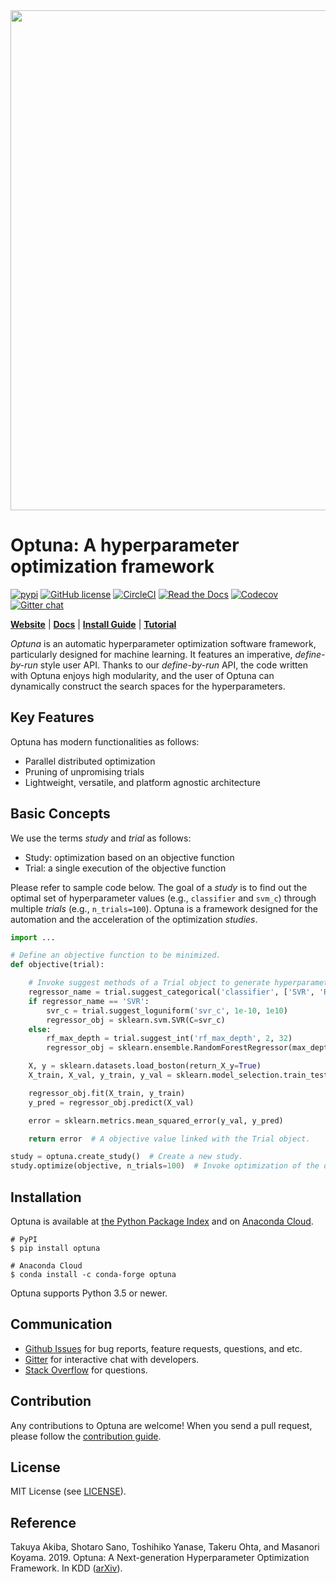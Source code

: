 <div align="center"><img src="https://raw.githubusercontent.com/optuna/optuna/master/docs/image/optuna-logo.png" width="800"/></div>

# Optuna: A hyperparameter optimization framework

[![pypi](https://img.shields.io/pypi/v/optuna.svg)](https://pypi.python.org/pypi/optuna)
[![GitHub license](https://img.shields.io/badge/license-MIT-blue.svg)](https://github.com/optuna/optuna)
[![CircleCI](https://circleci.com/gh/optuna/optuna.svg?style=svg)](https://circleci.com/gh/optuna/optuna)
[![Read the Docs](https://readthedocs.org/projects/optuna/badge/?version=stable)](https://optuna.readthedocs.io/en/stable/)
[![Codecov](https://codecov.io/gh/optuna/optuna/branch/master/graph/badge.svg)](https://codecov.io/gh/optuna/optuna/branch/master)
[![Gitter chat](https://badges.gitter.im/optuna/gitter.svg)](https://gitter.im/optuna/optuna)

[**Website**](https://optuna.org/)
| [**Docs**](https://optuna.readthedocs.io/en/stable/)
| [**Install Guide**](https://optuna.readthedocs.io/en/stable/installation.html)
| [**Tutorial**](https://optuna.readthedocs.io/en/stable/tutorial/index.html)

*Optuna* is an automatic hyperparameter optimization software framework, particularly designed
for machine learning. It features an imperative, *define-by-run* style user API. Thanks to our
*define-by-run* API, the code written with Optuna enjoys high modularity, and the user of
Optuna can dynamically construct the search spaces for the hyperparameters.


## Key Features

Optuna has modern functionalities as follows:

- Parallel distributed optimization
- Pruning of unpromising trials
- Lightweight, versatile, and platform agnostic architecture


## Basic Concepts

We use the terms *study* and *trial* as follows:

- Study: optimization based on an objective function
- Trial: a single execution of the objective function

Please refer to sample code below. The goal of a *study* is to find out the optimal set of
hyperparameter values (e.g., `classifier` and `svm_c`) through multiple *trials* (e.g.,
`n_trials=100`). Optuna is a framework designed for the automation and the acceleration of the
optimization *studies*.


```python
import ...

# Define an objective function to be minimized.
def objective(trial):

    # Invoke suggest methods of a Trial object to generate hyperparameters.
    regressor_name = trial.suggest_categorical('classifier', ['SVR', 'RandomForest'])
    if regressor_name == 'SVR':
        svr_c = trial.suggest_loguniform('svr_c', 1e-10, 1e10)
        regressor_obj = sklearn.svm.SVR(C=svr_c)
    else:
        rf_max_depth = trial.suggest_int('rf_max_depth', 2, 32)
        regressor_obj = sklearn.ensemble.RandomForestRegressor(max_depth=rf_max_depth)

    X, y = sklearn.datasets.load_boston(return_X_y=True)
    X_train, X_val, y_train, y_val = sklearn.model_selection.train_test_split(X, y, random_state=0)

    regressor_obj.fit(X_train, y_train)
    y_pred = regressor_obj.predict(X_val)

    error = sklearn.metrics.mean_squared_error(y_val, y_pred)

    return error  # A objective value linked with the Trial object.

study = optuna.create_study()  # Create a new study.
study.optimize(objective, n_trials=100)  # Invoke optimization of the objective function.
```


## Installation

Optuna is available at [the Python Package Index](https://pypi.org/project/optuna/) and on [Anaconda Cloud](https://anaconda.org/conda-forge/optuna).

```
# PyPI
$ pip install optuna
```

```
# Anaconda Cloud
$ conda install -c conda-forge optuna
```

Optuna supports Python 3.5 or newer.


## Communication

- [Github Issues] for bug reports, feature requests, questions, and etc.
- [Gitter] for interactive chat with developers.
- [Stack Overflow] for questions.

[GitHub issues]: https://github.com/optuna/optuna/issues
[Gitter]: https://gitter.im/optuna/optuna
[Stack Overflow]: https://stackoverflow.com/questions/tagged/optuna


## Contribution

Any contributions to Optuna are welcome! When you send a pull request, please follow the
[contribution guide](./CONTRIBUTING.md).


## License

MIT License (see [LICENSE](./LICENSE)).


## Reference

Takuya Akiba, Shotaro Sano, Toshihiko Yanase, Takeru Ohta, and Masanori Koyama. 2019.
Optuna: A Next-generation Hyperparameter Optimization Framework. In KDD ([arXiv](https://arxiv.org/abs/1907.10902)).